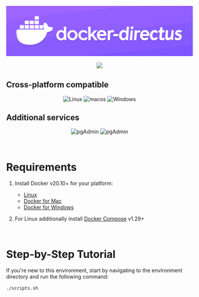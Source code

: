 <p align="center">
  <img alt="directus" src="./.sh/images/docker-directus.png"  >
</p>

<p align="center" dir="auto">
  <a href="https://github.com/SerhiiMazurBeetroot/docker-directus/releases">
    <img src='https://img.shields.io/github/v/release/SerhiiMazurBeetroot/docker-directus?color=%23FDD835&label=release&style=for-the-badge'>
  </a>
</p>

## Cross-platform compatible

<p align="center">
  <img alt="Linux" src="https://img.shields.io/badge/Linux-FCC624?style=for-the-badge&logo=linux&logoColor=black">
  <img alt="macos" src="https://img.shields.io/badge/mac%20os-000000?style=for-the-badge&logo=apple&logoColor=F0F0F0">
  <img alt="Windows" src="https://img.shields.io/badge/Windows-0078D6?style=for-the-badge&logo=windows&logoColor=white">
</p>

## Additional services

<p align="center">
  <img alt="pgAdmin" src="https://img.shields.io/badge/pgAdmin-593D88?style=for-the-badge&logo=Adminer&logoColor=white">
  <img alt="pgAdmin" src="https://img.shields.io/badge/PostgreSQL-316192?style=for-the-badge&logo=postgresql&logoColor=white">
</p>

<br>

# Requirements

1. Install Docker v20.10+ for your platform:

    - [Linux](https://docs.docker.com/engine/installation)
    - [Docker for Mac](https://docs.docker.com/engine/installation/mac)
    - [Docker for Windows](https://docs.docker.com/engine/installation/windows)

2. For Linux additionally install [Docker Compose](https://docs.docker.com/compose/install) v1.29+

<br>

# Step-by-Step Tutorial

If you're new to this environment, start by navigating to the environment directory and run the following command:

```bash
./scripts.sh
```

<br>
